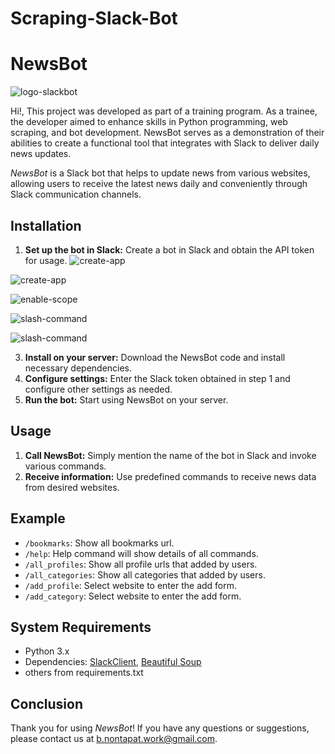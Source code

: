 ﻿# Scraping-Slack-Bot

# NewsBot

![logo-slackbot](images/slack_bot_logo-removebg-preview.png)

Hi!, This project was developed as part of a training program. As a trainee, the developer aimed to enhance skills in Python programming, web scraping, and bot development. NewsBot serves as a demonstration of their abilities to create a functional tool that integrates with Slack to deliver daily news updates.

*NewsBot* is a Slack bot that helps to update news from various websites, allowing users to receive the latest news daily and conveniently through Slack communication channels.

## Installation

1. **Set up the bot in Slack:** Create a bot in Slack and obtain the API token for usage.
![create-app](images/create-app.png)

![create-app](images/create-app2.png)

![enable-scope](images/scope.png)

![slash-command](images/slash-command.png)

![slash-command](images/example-slash.png)

3. **Install on your server:** Download the NewsBot code and install necessary dependencies.
4. **Configure settings:** Enter the Slack token obtained in step 1 and configure other settings as needed.
5. **Run the bot:** Start using NewsBot on your server.

## Usage

1. **Call NewsBot:** Simply mention the name of the bot in Slack and invoke various commands.
2. **Receive information:** Use predefined commands to receive news data from desired websites.

## Example

- `/bookmarks`: Show all bookmarks url.
- `/help`: Help command will show details of all commands.
- `/all_profiles`: Show all profile urls that added by users.
- `/all_categories`: Show all categories that added by users.
- `/add_profile`: Select website to enter the add form.
- `/add_category`: Select website to enter the add form.

## System Requirements

- Python 3.x
- Dependencies: [SlackClient](https://github.com/slackapi/python-slackclient), [Beautiful Soup](https://www.crummy.com/software/BeautifulSoup/bs4/doc/)
- others from requirements.txt

## Conclusion

Thank you for using *NewsBot*! If you have any questions or suggestions, please contact us at b.nontapat.work@gmail.com.
